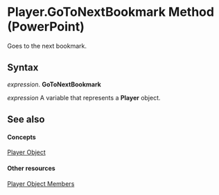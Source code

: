 
# Player.GoToNextBookmark Method (PowerPoint)

Goes to the next bookmark.


## Syntax

 _expression_. **GoToNextBookmark**

 _expression_ A variable that represents a **Player** object.


## See also


#### Concepts


[Player Object](3ed83db7-a554-97ab-f906-f9d220ef494b.md)
#### Other resources


[Player Object Members](26c28892-20c0-3bbd-d7fe-1d5a3121da34.md)
